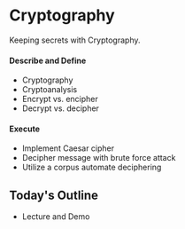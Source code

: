 # Cryptography

Keeping secrets with Cryptography.

#### Describe and Define

- Cryptography
- Cryptoanalysis
- Encrypt vs. encipher
- Decrypt vs. decipher

#### Execute

- Implement Caesar cipher
- Decipher message with brute force attack
- Utilize a corpus automate deciphering

## Today's Outline

 - Lecture and Demo
 
